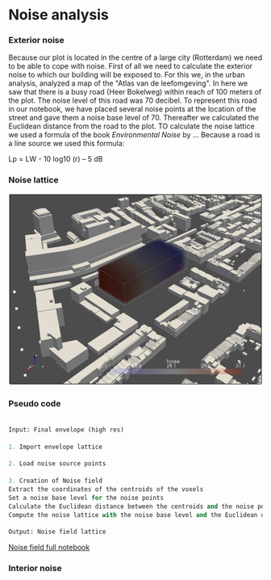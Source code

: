 # Noise analysis

### Exterior noise

Because our plot is located in the centre of a large city (Rotterdam) we need to be able to cope with noise. First of all we need to calculate the exterior noise to which our building will be exposed to. For this we, in the urban analysis, analyzed a map of the "Atlas van de leefomgeving". In here we saw that there is a busy road (Heer Bokelweg) within reach of 100 meters of the plot. The noise level of this road was 70 decibel. To represent this road in our notebook, we have placed several noise points at the location of the street and gave them a noise base level of 70. Thereafter we calculated the Euclidean distance from the road to the plot. TO calculate the noise lattice we used a formula of the book *Environmental Noise* by ... Because a road is a line source we used this formula: 

Lp = LW - 10 log10 (r) – 5 dB

### Noise lattice 

![title](../../../img/noise_field.png)

### Pseudo code

``` python

Input: Final envelope (high res)

1. Import envelope lattice

2. Load noise source points 

3. Creation of Noise field
Extract the coordinates of the centroids of the voxels
Set a noise base level for the noise points
Calculate the Euclidean distance between the centroids and the noise points 
Compute the noise lattice with the noise base level and the Euclidean distance 

Output: Noise field lattice


```

[Noise field full notebook](/spatial_computing_project_template/index/scripts/noise%20field/)

### Interior noise


